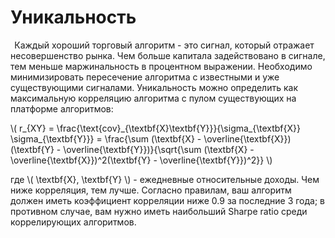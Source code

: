 # Уникальность

  Каждый хороший торговый алгоритм - это сигнал, который отражает
несовершенство рынка. Чем больше капитала задействовано в сигнале, тем
меньше маржинальность в процентном выражении. Необходимо минимизировать
пересечение алгоритма с известными и уже существующими сигналами.
Уникальность можно определить как максимальную корреляцию алгоритма с
пулом существующих на платформе алгоритмов: 

\\(
r_{XY} = \\frac{\\text{cov}\_{\\textbf{X}\\textbf{Y}}}{\\sigma\_{\\textbf{X}} \\sigma\_{\\textbf{Y}}} = \\frac{\\sum (\\textbf{X} - \\overline{\\textbf{X}})(\\textbf{Y} - \\overline{\\textbf{Y}})}{\\sqrt{\\sum (\\textbf{X} - \\overline{\\textbf{X}})^2(\\textbf{Y} - \\overline{\\textbf{Y}})^2}}
\\)

где \\( \textbf{X}, \textbf{Y} \\) - ежедневные относительные доходы. 
Чем ниже корреляция, тем лучше. Согласно правилам, ваш алгоритм должен иметь
коэффициент корреляции ниже 0.9 за последние 3 года; в противном
случае, вам нужно иметь наибольший Sharpe ratio среди коррелирующих
алгоритмов.